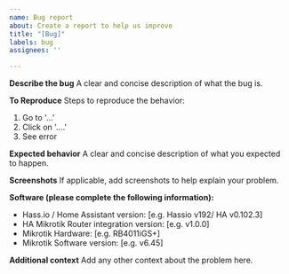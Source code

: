 ```yaml
---
name: Bug report
about: Create a report to help us improve
title: "[Bug]"
labels: bug
assignees: ''

---
```


**Describe the bug**
A clear and concise description of what the bug is.

**To Reproduce**
Steps to reproduce the behavior:
1. Go to '...'
2. Click on '....'
3. See error

**Expected behavior**
A clear and concise description of what you expected to happen.

**Screenshots**
If applicable, add screenshots to help explain your problem.

**Software (please complete the following information):**
 - Hass.io / Home Assistant version: [e.g. Hassio v192/ HA v0.102.3]
 - HA Mikrotik Router integration version: [e.g. v1.0.0]
 - Mikrotik Hardware: [e.g. RB4011iGS+]
 - Mikrotik Software version: [e.g. v6.45]

**Additional context**
Add any other context about the problem here.
